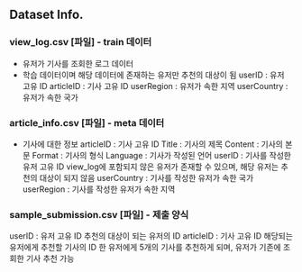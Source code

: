 ## Dataset Info.

### view_log.csv [파일] - train 데이터
- 유저가 기사를 조회한 로그 데이터
- 학습 데이터이며 해당 데이터에 존재하는 유저만 추천의 대상이 됨
userID : 유저 고유 ID
articleID : 기사 고유 ID
userRegion : 유저가 속한 지역
userCountry : 유저가 속한 국가


### article_info.csv [파일] - meta 데이터
- 기사에 대한 정보
articleID : 기사 고유 ID
Title : 기사의 제목
Content : 기사의 본문
Format : 기사의 형식
Language : 기사가 작성된 언어
userID : 기사를 작성한 유저 고유 ID
view_log에 포함되지 않은 유저가 존재할 수 있으며, 해당 유저는 추천의 대상이 되지 않음
userCountry : 기사를 작성한 유저가 속한 국가
userRegion : 기사를 작성한 유저가 속한 지역


### sample_submission.csv [파일] - 제출 양식
userID : 유저 고유 ID
추천의 대상이 되는 유저의 ID
articleID : 기사 고유 ID
해당되는 유저에게 추천할 기사의 ID
한 유저에게 5개의 기사를 추천하게 되며, 유저가 기존에 조회한 기사 추천 가능
